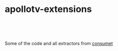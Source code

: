 # apollotv-extensions


<br/>
<br/>
<br/>

Some of the code and all extractors from [consumet](https://github.com/consumet/consumet.ts)
